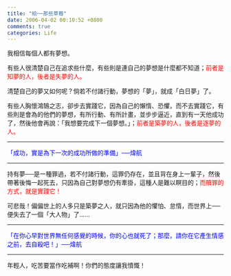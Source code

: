 ```yaml
---
title: "給──那些草莓"
date: 2006-04-02 00:10:52 +0800
comments: true
categories: Life
---
```

<p>我相信每個人都有夢想。</p><p>有些人很清楚自己在追求些什麼，有些則是連自己的夢想是什麼都不知道；<font color="#ff0000">前者是知夢的人，後者是失夢的人。</font></p><p>清楚自己的夢又如何呢？倘若不付諸行動，夢想的「夢」，就成「白日夢」了。</p><p>有些人胸懷鴻鵠之志，卻步去實踐它，因為自己的懶惰、恐懼，而不去實踐它，有些則是會為的他們的夢想，有所行動、有所計畫，並步步逼近，直到有一天他成功了，然後他會再說：「我想要完成下一個夢想。」；<font color="#ff0000">前者是築夢的人，後者是逐夢的人。</font></p><p /><hr /><p /><p><font color="#0000ff">「成功，實是為下一次的成功所做的準備」──煒航</font></p><p /><hr /><p /><p>持有夢──是一種罪過，若不付諸行動，這罪仍存在，並且背在身上一輩子，然後帶著後悔一起死去，只因為自己對夢想仍有牽掛，這種人是難以瞑目的；<font color="#ff0000">而贖罪的方式，就是實踐它！</font></p><p>可悲哉！偏偏世上的人多只是築夢之人，就只因為他的懼怕、怠惰，而世界上──便失去了一個「大人物」了......</p><p /><hr /><p /><p><font color="#0000ff">「在你心早對世界無任何感覺的時候，你的心也就死了；</font><font color="#0000ff">那麼，請你在它產生情感之前，去自殺吧！」──煒航</font></p><p /><hr /><p /><p>年輕人，吃苦要當作吃補啊！你們的態度讓我憤慨！</p>
